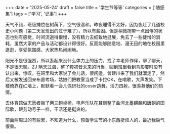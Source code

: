 +++
date = '2025-05-24'
draft = false
title = '学生节等等'
categories = ['随感集']
tags = ['学习', '记事']
+++

天气不错，班级摊位在树荫下，空气很温和。昨夜睡得不太好，因为夜赶了几道校史小问题（第二天发现出的过于难了），所以有些困。但是稍微捎带一点困倦的状态也别有感觉，时间流逝得很慢，没有精力去细致地逛展，免去了一些徒增的消耗，虽然大家的产品与活动都设计得很好。反而能够随意地、漫无目的地在校园里逛逛，享受氛围感，大家热热闹闹地。

阳光不是很强烈，所以逛起来没什么体力上的压力，找了幸老师作伴，聊了聊天，不是很无聊。ZJ 瞒天过海，整了套初音未来的行当，回到班里看到背影霎时没有认出来，惊叹。在班里和大家说了会儿话，很闲适。曾建川来了我们就溜走了，然后又被发送回来布置考场，姑娘们把教室当成了卡拉OK，在唱歌，大声发笑。下楼倚靠在红墙上，默默看一会儿偶研社的coser跳舞，活力四射，很羡慕他们的热情。

去体育馆做志愿者搬了两三趟桌椅，电声乐队在耳侧整了曲河北墨麒麟和唐朝的国际歌，跟劳动号子一样，干活还是挺爽的。

前面两周过的有些累，不知道为什么，预备学生节的小东西挺烦人的，最近我戾气很重。

